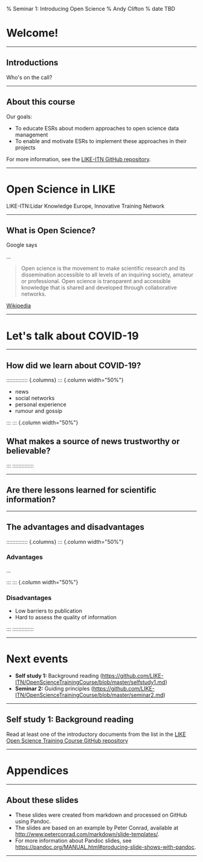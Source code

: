 % Seminar 1: Introducing Open Science
% Andy Clifton
% date TBD

# Welcome!

---

## Introductions

Who's on the call?

---


## About this course

Our goals:
- To educate ESRs about modern approaches to open science data management
- To enable and motivate ESRs to implement these approaches in their projects

For more information, see the [LIKE-ITN GitHub repository](https://github.com/LIKE-ITN/OpenScienceTrainingCourse).

---

# Open Science in LIKE

LIKE-ITN:Lidar Knowledge Europe, Innovative Training Network


---

## What is Open Science?

Google says

...

> Open science is the movement to make scientific research and its dissemination accessible to all levels of an inquiring society, amateur or professional. Open science is transparent and accessible knowledge that is shared and developed through collaborative networks.

[Wikipedia](https://en.wikipedia.org/wiki/Open_science)

---

# Let's talk about COVID-19

---

## How did we learn about COVID-19?

:::::::::::::: {.columns}
::: {.column width="50%"}

- news
- social networks
- personal experience
- rumour and gossip


:::
::: {.column width="50%"}

What makes a source of news trustworthy or believable?
-

<!-- 100% of this column, that is -->

:::
::::::::::::::

---

## Are there lessons learned for scientific information?

---

## The advantages and disadvantages

:::::::::::::: {.columns}
::: {.column width="50%"}
### Advantages

...

:::
::: {.column width="50%"}
### Disadvantages

- Low barriers to publication
- Hard to assess the quality of information

:::
::::::::::::::

---

# Next events

+ **Self study 1:** Background reading (https://github.com/LIKE-ITN/OpenScienceTrainingCourse/blob/master/selfstudy1.md)
+ **Seminar 2:** Guiding principles (https://github.com/LIKE-ITN/OpenScienceTrainingCourse/blob/master/seminar2.md)

---

## Self study 1: Background reading

Read at least one of the introductory documents from the list in the [LIKE Open Science Training Course GitHub repository](https://github.com/LIKE-ITN/OpenScienceTrainingCourse/blob/master/selfstudy1.md)



---

# Appendices

---

## About these slides

+ These slides were created from markdown and processed on GitHub using Pandoc.
+ The slides are based on an example by Peter Conrad, available at http://www.peterconrad.com/markdown/slide-templates/.
+ For more information about Pandoc slides, see https://pandoc.org/MANUAL.html#producing-slide-shows-with-pandoc.

---

